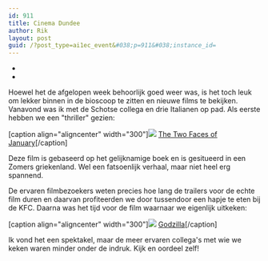 ```yaml
---
id: 911
title: Cinema Dundee
author: Rik
layout: post
guid: /?post_type=ai1ec_event&#038;p=911&#038;instance_id=
---
```

-
-
Hoewel het de afgelopen week behoorlijk goed weer was, is het toch leuk om lekker binnen in de bioscoop te zitten en nieuwe films te bekijken. Vanavond was ik met de Schotse collega en drie Italianen op pad. Als eerste hebben we een "thriller" gezien:

[caption align="aligncenter" width="300"]<img src="wp-content/uploads/2014/05/The-Two-Faces-of-January.jpg" /> [The Two Faces of January](http://www.imdb.com/title/tt1976000/)[/caption]

Deze film is gebaseerd op het gelijknamige boek en is gesitueerd in een Zomers griekenland. Wel een fatsoenlijk verhaal, maar niet heel erg spannend.

De ervaren filmbezoekers weten precies hoe lang de trailers voor de echte film duren en daarvan profiteerden we door tussendoor een hapje te eten bij de KFC. Daarna was het tijd voor de film waarnaar we eigenlijk uitkeken:

[caption align="aligncenter" width="300"]<img src="wp-content/uploads/2014/05/Godzilla.jpg" /> [Godzilla](http://www.imdb.com/title/tt0831387/)[/caption]

Ik vond het een spektakel, maar de meer ervaren collega's met wie we keken waren minder onder de indruk. Kijk en oordeel zelf!